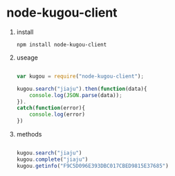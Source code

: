 node-kugou-client
================

1. install

    `npm install node-kugou-client`

2. useage

    ```javascript

    var kugou = require("node-kugou-client");

    kugou.search("jiaju").then(function(data){
        console.log(JSON.parse(data));
    }).
    catch(function(error){
        console.log(error)
    })

    ```

3. methods

    ```javascript

    kugou.search("jiaju")
    kugou.complete("jiaju")
    kugou.getinfo("F9C5D096E393DBC017CBED9815E37685")

    ```

